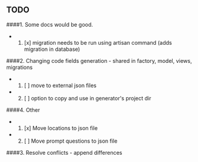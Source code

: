 ## TODO

####1. Some docs would be good.
- 1. [x] migration needs to be run using artisan command (adds migration in database)

####2. Changing code fields generation - shared in factory, model, views, migrations 
- 1. [ ] move to external json files
- 2. [ ] option to copy and use in generator's project dir

####4. Other 
- 1. [x] Move locations to json file
- 2. [ ] Move prompt questions to json file

####3. Resolve conflicts - append differences
